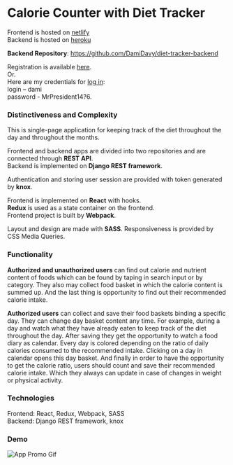 # Calorie Counter with Diet Tracker

Frontend is hosted on [netlify](https://canthin.netlify.app)  
Backend is hosted on [heroku]( https://caloriecounterapi.herokuapp.com)

**Backend Repository**: <https://github.com/DamiDavy/diet-tracker-backend>

Registration is available [here](https://canthin.netlify.app/app/register).  
Or.  
Here are my credentials for [log in](https://canthin.netlify.app/app/login):  
login – dami  
password - MrPresident14?6.  

### Distinctiveness and Complexity

This is single-page application for keeping track of the diet throughout the day and throughout the months.

Frontend and backend apps are divided into two repositories and are connected through **REST API**.  
Backend is implemented on **Django REST framework**.

Authentication and storing user session are provided with token generated by **knox**.

Frontend is implemented on **React** with hooks.  
**Redux** is used as a state container on the frontend.  
Frontend project is built by **Webpack**.  

Layout and design are made with **SASS**. Responsiveness is provided by CSS Media Queries.

### Functionality

**Authorized and unauthorized users** can find out calorie and nutrient content of foods which can be found by taping in search input or by category. They also may collect food basket in which the calorie content is summed up. And the last thing is opportunity to find out their recommended calorie intake. 

**Authorized users** can collect and save their food baskets binding a specific day. They can change day basket content any time. For example, during a day and watch what they have already eaten to keep track of the diet throughout the day. After saving they get the opportunity to watch a food diary as calendar. Every day is colored depending on the ratio of daily calories consumed to the recommended intake. Clicking on a day in calendar opens this day basket. And finally in order to have the opportunity to get the calorie ratio, users should count and save their recommended calorie intake. Which they always can update in case of changes in weight or physical activity.

### Technologies

Frontend: React, Redux, Webpack, SASS  
Backend: Django REST framework, knox

### Demo

![App Promo Gif](build/gif-for-github.gif.gif)
